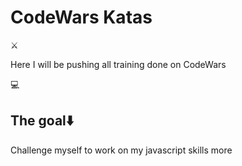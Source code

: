<h1>CodeWars Katas</h1> ⚔️

<p>Here I will be pushing all training done on CodeWars</p> 💻

<h2>The goal⬇️</h2>

<p>Challenge myself to work on my javascript skills more</p>
